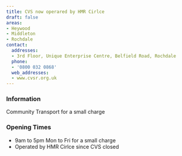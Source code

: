 ```yaml
---
title: CVS now operared by HMR Cirlce
draft: false
areas:
- Heywood
- Middleton
- Rochdale
contact:
  addresses:
  - 3rd Floor, Unique Enterprise Centre, Belfield Road, Rochdale
  phone:
  - '0800 032 0868'
  web_addresses:
  - www.cvsr.org.uk
---
```


### Information
Community Transport for a small charge

### Opening Times
* 9am to 5pm  Mon to Fri for a small charge
* Operated by HMR Cirlce since CVS closed